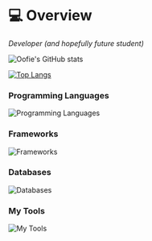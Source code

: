 # :computer: Overview

*Developer (and hopefully future student)*

![Oofie's GitHub stats](https://github-readme-stats.vercel.app/api?username=OofieTheDev&count_private=true&show_icons=true&theme=tokyonight)

[![Top Langs](https://github-readme-stats.vercel.app/api/top-langs/?username=OofieTheDev&theme=tokyonight)](https://github.com/OofieTheDev/github-readme-stats)

### Programming Languages
![Programming Languages](https://skillicons.dev/icons?i=c,cpp,py,js,nodejs,html,css,bash)

### Frameworks
![Frameworks](https://skillicons.dev/icons?i=sass,tailwind,bootstrap,jquery,express,react)

### Databases
![Databases](https://skillicons.dev/icons?i=mysql,mongodb,firebase)

### My Tools
![My Tools](https://skillicons.dev/icons?i=github,linux,vscode)



